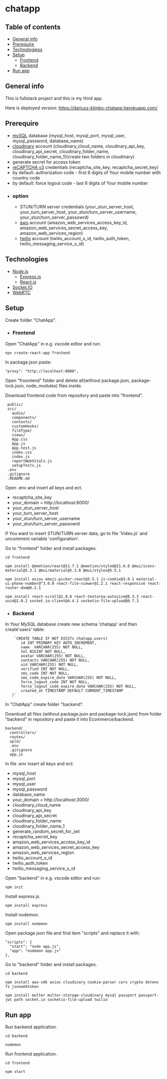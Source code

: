 # chatapp

## Table of contents
* [General info](#general-info)
* [Prerequire](#prerequire)
* [Technologiess](#technologies)
* [Setup](#setup)
  * [Frontend](#frontend)
  * [Backend](#backend)
* [Run app](#run-app)

## General info
This is fullstack project and this is my third app.

Here is deployed version: https://dariusz-klimko-chatapp.herokuapp.com/
## Prerequire
 * [mySQL](https://www.mysql.com/) database (mysql_host, mysql_port, mysql_user, mysql_password, database_name)
 * [cloudinary](https://cloudinary.com/) account (cloudinary_cloud_name, cloudinary_api_key, cloudinary_api_secret, cloudinary_folder_name, cloudinary_folder_name_1)(create two folders in cloudinary)
 * generate secret for access token
 * [reCAPTCHA v3](https://developers.google.com/recaptcha/docs/v3) credentials (recaptcha_site_key, recaptcha_secret_key)
 * by default: authorization code - first 6 digits of Your mobile number with country code
 * by default: force logout code - last 6 digits of Your mobile number
 * ### option
   * STUN/TURN server credentials (your_stun_server_host, your_turn_server_host, your_stun/turn_server_username, your_stun/turn_server_passowrd)
   * [aws](https://aws.amazon.com/) account (amazon_web_services_access_key_id, amazon_web_services_secret_access_key, amazon_web_services_region)
   * [twilio](https://www.twilio.com/) account (twilio_account_s_id, twilio_auth_token, twilio_messaging_service_s_id)
## Technologies
* [Node.js](https://nodejs.org/en/)
  * [Express.js](https://expressjs.com/)
  * [React.js](https://create-react-app.dev/)
 * [Socket.IO](https://socket.io/)
 * [WebRTC](https://webrtc.org/)

## Setup
Create folder "ChatApp".
 * ### Frontend
  Open "ChatApp" in e.g. vscode editor and run:
  ```
  npx create-react-app frontend
  ```
  In package.json paste: 
  ```
  "proxy": "http://localhost:8000",
  ```
  Open "froontend" folder and delete all(without package.json, package-lock.json, node_modules) files inside.
  
  Download frontend code from repository and paste into "frontend".
  ```
   public/
   src/
     audio/
     components/
     contexts/
     customHooks/
     fileType/
     views/
     App.css
     App.js
     App.test.js
     index.css
     index.js
     reportWebVitals.js
     setupTests.js
   .env
   .gitignore
   .README.md
  ```
  
  Open .env and insert all keys and ect.
   * recaptcha_site_key
   * your_domain = http://localhost:8000/
   * your_stun_server_host
   * your_turn_server_host
   * your_stun/turn_server_username
   * your_stun/turn_server_passowrd
   
  If You want to insert STUN/TURN server data, go to file 'Video.js' and uncomment variable 'configuration'.
  
  Go to "frontend" folder and install packages.
  ```
  cd frontend
  ```
  ```
  npm install @emotion/react@11.7.1 @emotion/styled@11.6.0 @mui/icons-material@5.3.1 @mui/material@5.3.0 @mui/styles@5.5.1
  ```
  ```
  npm install axios emoji-picker-react@3.5.1 js-cookie@3.0.1 material-ui-phone-number@^3.0.0 react-file-viewer@1.2.1 react-responsive react-router-dom@6.2.1
  ```
  ```
  npm install react-scroll@1.8.6 react-textarea-autosize@8.3.3 react-uuid@1.0.2 socket.io-client@4.4.1 socketio-file-upload@0.7.3
  ```
 * ### Backend
 In Your MySQL database create new schema 'chatapp' and then create'users' table:
 ```
     `CREATE TABLE IF NOT EXISTs chatapp.users(
        id INT PRIMARY KEY AUTO_INCREMENT,
        name  VARCHAR(255) NOT NULL,
        tel BIGINT NOT NULL,
        avatar VARCHAR(255) NOT NULL,
        contacts VARCHAR(255) NOT NULL,
        uid VARCHAR(255) NOT NULL,
        verified INT NOT NULL,
        sms_code INT NOT NULL,
        sms_code_expire_date VARCHAR(255) NOT NULL,
        force_logout_code INT NOT NULL,
        force_logout_code_expire_date VARCHAR(255) NOT NULL,
        created_at TIMESTAMP DEFAULT CURRENT_TIMESTAMP
    )`
 ```
 
 In "ChatApp" create folder "backend".
 
 Download all files (without package.json and package-lock.json) from folder "backend" in repository and paste it into Ecommerce/backend.
 ```
 backend/
   controllers/
   routes/
   upld/
   .env
   .gitignore
   app.js
 ```
 In file .env insert all keys and ect:
 * mysql_host
 * mysql_port
 * mysql_user
 * mysql_password
 * database_name
 * your_domain = http://localhost:3000/
 * cloudinary_cloud_name
 * cloudinary_api_key
 * cloudinary_api_secret
 * cloudinary_folder_name
 * cloudinary_folder_name_1
 * generate_random_secret_for_jwt
 * recaptcha_secret_key
 * amazon_web_services_access_key_id
 * amazon_web_services_secret_access_key
 * amazon_web_services_region
 * twilio_account_s_id
 * twilio_auth_token
 * twilio_messaging_service_s_id
 
 Open "backend" in e.g. vscode editor and run:
  ```
  npm init
  ```
  Install express.js.
  ```
  npm install express
  ```
  Install nodemon.
  ```
  npm install nodemon
  ```
  Open package.json file and find item "scripts" and replace it with:
  ```
  "scripts": {
    "start": "node app.js",
    "app": "nodemon app.js"
  },
  ```
  
  Go to "backend" folder and install packages.
  ```
  cd backend
  ```
  ```
  npm install aws-sdk axios cloudinary cookie-parser cors crypto dotenv fs jsonwebtoken
  ```
  ```
  npm install multer multer-storage-cloudinary mysql passport passport-jwt path socket.io socketio-file-upload twilio
  ```
## Run app
Run backend application.
```
cd backend
```
```
nodemon
```
Run frontend application.
```
cd frontend
```
```
npm start
```
